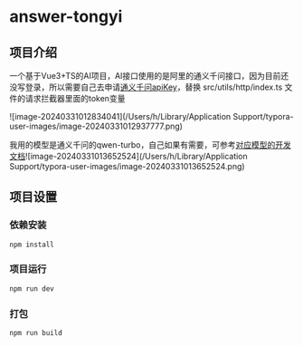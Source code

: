 # answer-tongyi

## 项目介绍

一个基于Vue3+TS的AI项目，AI接口使用的是阿里的通义千问接口，因为目前还没写登录，所以需要自己去申请[通义千问apiKey](https://dashscope.console.aliyun.com/apiKey)，替换 src/utils/http/index.ts 文件的请求拦截器里面的token变量

![image-20240331012834041](/Users/h/Library/Application Support/typora-user-images/image-20240331012937777.png)

我用的模型是通义千问的qwen-turbo，自己如果有需要，可参考[对应模型的开发文档](https://dashscope.console.aliyun.com/model)![image-20240331013652524](/Users/h/Library/Application Support/typora-user-images/image-20240331013652524.png)

## 项目设置

### 依赖安装

```sh
npm install
```

### 项目运行

```sh
npm run dev
```

### 打包

```sh
npm run build
```
